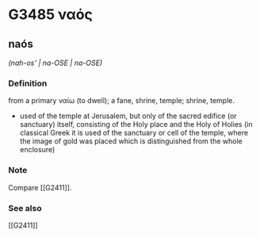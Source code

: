 # G3485 ναός

## naós

_(nah-os' | na-OSE | na-OSE)_

### Definition

from a primary ναίω (to dwell); a fane, shrine, temple; shrine, temple.

- used of the temple at Jerusalem, but only of the sacred edifice (or sanctuary) itself, consisting of the Holy place and the Holy of Holies (in classical Greek it is used of the sanctuary or cell of the temple, where the image of gold was placed which is distinguished from the whole enclosure)

### Note

Compare [[G2411]].

### See also

[[G2411]]


